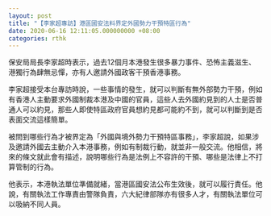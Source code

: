 ```yaml
---
layout: post
title: "【李家超專訪】港區國安法料界定外國勢力干預特區行為"
date: 2020-06-16 12:11:05.000000000 +08:00
categories: rthk
---
```


保安局局長李家超時表示，過去12個月本港發生很多暴力事件、恐怖主義滋生、港獨行為肆無忌憚，亦有人邀請外國政客干預香港事務。

李家超接受本台專訪時說，一些事情的發生，就可以判斷有無外部勢力干預，例如有香港人主動要求外國制裁本港及中國的官員，這些人去外國約見到的人士是否普通人可以約見，那些人即使特區政府官員想約見都可能約不到，就可以判斷到是否表面交流這樣簡單。

被問到哪些行為才被界定為「外國與境外勢力干預特區事務」，李家超說，如果涉及邀請外國去主動介入本港事務，例如有制裁行動，就並非一般交流。他相信，將來的條文就此會有描述，說明哪些行為是法例上不容許的干預、哪些是法律上不打算管制的行為。

他表示，本港執法單位準備就緒，當港區國安法公布生效後，就可以履行責任。他說，有關執法工作專責由警隊負責，六大紀律部隊亦有很多人才，有關執法單位可以吸納不同人員。
